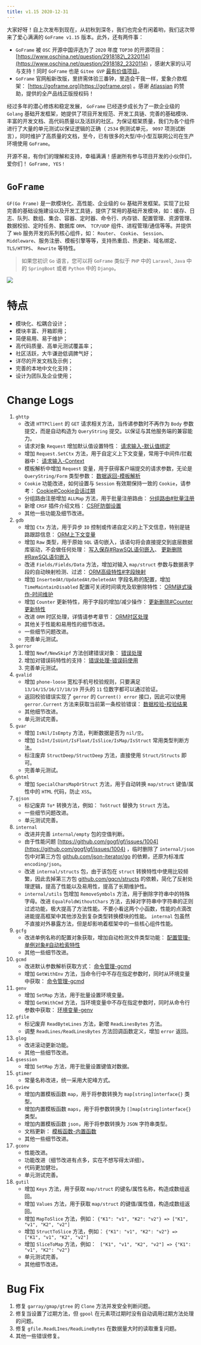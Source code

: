 ```yaml
---
title: v1.15 2020-12-31
---
```


大家好呀！自上次发布到现在，从初秋到深冬，我们也完全冇闲着哟，我们这次带来了爱心满满的 `GoFrame v1.15` 版本。此外，还有两件事：

- `GoFrame` 被 `OSC` 开源中国评选为了 `2020` 年度 `TOP30` 的开源项目： [https://www.oschina.net/question/2918182\_2320114](https://www.oschina.net/question/2918182_2320114) ，感谢大家的认可与支持！同时 `GoFrame` 也是 `Gitee GVP` [最有价值项目](https://gitee.com/johng/gf)。
- `GoFrame` 官网船新改版，里挤需体验三番钟，里造会干我一样，爱象介款框架： [https://goframe.org](https://goframe.org) 。感谢 [Atlassian](https://www.atlassian.com/) 的赞助，提供的全产品线正版授权码！

经过多年的潜心修炼和稳定发展， `GoFrame` 已经逐步成长为了一款企业级的 `Golang` 基础开发框架，她提供了项目开发规范、开发工具链、完善的基础模块、丰富的开发文档、高代码质量以及活跃的社区。为保证框架质量，我们为各个组件进行了大量的单元测试以保证逻辑的正确（ `2534` 例测试单元， `9097` 项测试断言），同时维护了高质量的文档，至今，已有很多的大型/中小型互联网公司在生产环境使用 `GoFrame`。

开源不易，有你们的理解和支持，幸福满满！感谢所有参与项目开发的小伙伴们，爱你们！ `GoFrame, YES！`

# `GoFrame`

`GF(Go Frame)` 是一款模块化、高性能、企业级的 `Go` 基础开发框架。实现了比较完善的基础设施建设以及开发工具链，提供了常用的基础开发模块，如：缓存、日志、队列、数组、集合、容器、定时器、命令行、内存锁、配置管理、资源管理、数据校验、定时任务、数据库 `ORM`、 `TCP/UDP` 组件、进程管理/通信等等。并提供了 `Web` 服务开发的系列核心组件，如： `Router`、 `Cookie`、 `Session`、 `Middleware`、服务注册、模板引擎等等，支持热重启、热更新、域名绑定、 `TLS/HTTPS`、 `Rewrite` 等特性。

> 如果您初识 `Go` 语言，您可以将 `GoFrame` 类似于 `PHP` 中的 `Laravel`, `Java` 中的 `SpringBoot` 或者 `Python` 中的 `Django`。

![](https://goframe.org/download/attachments/1114119/arch.png?version=1&modificationDate=1608537397031&api=v2)

# 特点

- 模块化、松耦合设计；
- 模块丰富、开箱即用；
- 简便易用、易于维护；
- 高代码质量、高单元测试覆盖率；
- 社区活跃，大牛谦逊低调脾气好；
- 详尽的开发文档及示例；
- 完善的本地中文化支持；
- 设计为团队及企业使用；

# Change Logs

01. `ghttp`
    - 改进 `HTTPClient` 的 `GET` 请求相关方法，当传递参数时不再作为 `Body` 参数提交，而是自动构造为 `QueryString` 提交。以保证与其他服务端的兼容能力。
    - 请求对象 `Request` 增加默认值设置特性： [请求输入-默认值绑定](/docs/WEB服务开发/请求输入/请求输入-默认值绑定)
    - 增加 `Request.SetCtx` 方法，用于自定义上下文变量，常用于中间件/拦截器中： [请求输入-Context](/docs/WEB服务开发/请求输入/请求输入-Context)
    - 模板解析中增加 `Request` 变量，用于获得客户端提交的请求参数，无论是 `QueryString/Form` 类型参数： [数据返回-模板解析](/docs/WEB服务开发/数据返回/数据返回-模板解析)
    - `Cookie` 功能改进，如何设置与 `Session` 有效期保持一致的 `Cookie`，请参考： [Cookie#Cookie会话过期](https://goframe.orghttps://goframe.org/display/gf/Cookie#Cookie-Cookie%E4%BC%9A%E8%AF%9D%E8%BF%87%E6%9C%9F)
    - 分组路由注册增加 `ALLMap` 方法，用于批量注册路由： [分组路由#批量注册](https://goframe.org/docs/WEB服务开发/路由管理/路由管理-路由注册/路由注册-分组路由#id-%E5%88%86%E7%BB%84%E8%B7%AF%E7%94%B1-%E6%89%B9%E9%87%8F%E6%B3%A8%E5%86%8C)
    - 新增 `CRSF` 插件介绍文档： [CSRF防御设置](/docs/WEB服务开发/高级特性/CSRF防御设置)
    - 其他一些功能及细节改进。
02. `gdb`
    - 增加 `Ctx` 方法，用于异步 `IO` 控制或传递自定义的上下文信息，特别是链路跟踪信息： [ORM上下文变量](/docs/核心组件/数据库ORM/ORM上下文变量)
    - 增加 `Raw` 类型，用于原始 `SQL` 语句嵌入，该语句将会直接提交到底层数据库驱动，不会做任何处理： [写入保存#RawSQL语句嵌入](https://goframe.org/docs/核心组件/数据库ORM/ORM链式操作/ORM链式操作-写入保存#id-%E5%86%99%E5%85%A5%E4%BF%9D%E5%AD%98-RawSQL%E8%AF%AD%E5%8F%A5%E5%B5%8C%E5%85%A5)、 [更新删除#RawSQL语句嵌入](https://goframe.org/docs/核心组件/数据库ORM/ORM链式操作/ORM链式操作-更新删除#id-%E6%9B%B4%E6%96%B0%E5%88%A0%E9%99%A4-RawSQL%E8%AF%AD%E5%8F%A5%E5%B5%8C%E5%85%A5)
    - 改进 `Fields/Fields/Data` 方法，增加对输入 `map/struct` 参数与数据表字段的自动映射检测、过滤： [ORM高级特性#字段映射](/docs/核心组件/数据库ORM/ORM高级特性/ORM高级特性#ORM高级特性-%E5%AD%97%E6%AE%B5%E6%98%A0%E5%B0%84)
    - 增加 `InsertedAt/UpdatedAt/DeletedAt` 字段名称的配置，增加 `TimeMaintainDisabled` 配置可关闭时间填充及软删除特性： [ORM链式操作-时间维护](/docs/核心组件/数据库ORM/ORM链式操作/ORM链式操作-时间维护)
    - 增加 `Counter` 更新特性，用于字段的增加/减少操作： [更新删除#Counter更新特性](https://goframe.org/docs/核心组件/数据库ORM/ORM链式操作/ORM链式操作-更新删除#id-%E6%9B%B4%E6%96%B0%E5%88%A0%E9%99%A4-Counter%E6%9B%B4%E6%96%B0%E7%89%B9%E6%80%A7)
    - 改进 `ORM` 时区处理，详情请参考章节： [ORM时区处理](/docs/核心组件/数据库ORM/ORM时区处理)
    - 其他关于性能和易用性的细节改进。
    - 一些细节问题改进。
    - 完善单元测试。
03. `gerror`
    1. 增加 `Newf/NewSkipf` 方法创建错误对象： [错误处理](/docs/核心组件/错误处理/错误处理)
    2. 增加对错误码特性的支持： [错误处理-错误码使用](/docs/核心组件/错误处理/错误处理-错误码特性/错误处理-错误码使用)
    3. 完善单元测试。
04. `gvalid`
    - 增加 `phone-loose` 宽松手机号校验规则，只要满足 `13/14/15/16/17/18/19` 开头的 `11` 位数字都可以通过验证。
    - 返回校验错误实现了 `gerror` 的 `Current() error` 接口，因此可以使用 `gerror.Current` 方法来获取当前第一条校验错误： [数据校验-校验结果](/docs/核心组件/数据校验/数据校验-校验结果)
    - 其他细节改进。
    - 单元测试完善。
05. `gvar`
    - 增加 `IsNil/IsEmpty` 方法，判断数据是否为 `nil/空`。
    - 增加 `IsInt/IsUint/IsFloat/IsSlice/IsMap/IsStruct` 常用类型判断方法。
    - 标注废弃 `StructDeep/StructDeep` 方法，直接使用 `Struct/Structs` 即可。
    - 完善单元测试。
06. `ghtml`
    - 增加 `SpecialCharsMapOrStruct` 方法，用于自动转换 `map/struct` 键值/属性中的 `HTML` 代码，防止 `XSS`。
07. `gjson`
    - 标记废弃 `To*` 转换方法，例如： `ToStruct` 替换为 `Struct` 方法。
    - 一些细节问题改进。
    - 单元测试完善。
08. `internal`
    - 改进并完善 `internal/empty` 包的空值判断。
    - 由于性能问题 [https://github.com/gogf/gf/issues/1004](https://github.com/gogf/gf/issues/1004) ，临时删除了 `internal/json` 包中对第三方包 [github.com/json-iterator/go](http://github.com/json-iterator/go) 的依赖，还原为标准库 `encoding/json`。
    - 改进 `internal/structs` 包，由于该包在 `struct` 转换特性中使用比较频繁，因此去掉第三方包 [github.com/gqcn/structs](http://github.com/gqcn/structs) 的依赖，简化了反射处理逻辑，提高了性能以及易用性，提高了长期维护性。
    - `internal/utils` 包增加 `RemoveSymbols` 方法，用于删除字符串中的特殊字母。改进 `EqualFoldWithoutChars` 方法，去掉对字符串中字符串的正则过滤功能，极大提高了方法性能。不要小看这两个小函数，性能的点滴改进能提高框架中其他涉及到复杂类型转换模块的性能。 `internal` 包虽然不直接对外暴露方法，但是却影响着框架中的一些核心组件性能。
09. `gcfg`
    - 改进单例名称的配置对象获取，增加自动检测文件类型功能： [配置管理-单例对象#自动检索特性](https://goframe.org/docs/核心组件/配置管理/配置管理-配置对象#id-%E9%85%8D%E7%BD%AE%E7%AE%A1%E7%90%86%E5%8D%95%E4%BE%8B%E5%AF%B9%E8%B1%A1-%E8%87%AA%E5%8A%A8%E6%A3%80%E7%B4%A2%E7%89%B9%E6%80%A7)
    - 其他一些细节改进。
10. `gcmd`
    - 改进默认参数解析获取方式： [命令管理-gcmd](/docs/组件列表/系统相关/命令管理-gcmd)
    - 增加 `GetWithEnv` 方法，当命令行中不存在指定参数时，同时从环境变量中获取： [命令管理-gcmd](/docs/组件列表/系统相关/命令管理-gcmd)
11. `genv`
    - 增加 `SetMap` 方法，用于批量设置环境变量。
    - 增加 `GetWithCmd` 方法，当环境变量中不存在指定参数时，同时从命令行参数中获取： [环境变量-genv](/docs/组件列表/系统相关/环境变量-genv)
12. `gfile`
    - 标记废弃 `ReadByteLines` 方法，新增 `ReadLinesBytes` 方法。
    - 调整 `ReadLines/ReadLinesBytes` 方法回调函数定义，增加 `error` 返回。
13. `glog`
    - 改进滚动更新功能。
    - 其他一些细节改进。
14. `gsession`
    - 增加 `SetMap` 方法，用于批量设置键值对数据。
15. `gtimer`
    - 常量名称改进，统一采用大驼峰方式。
16. `gview`
    - 增加内置模板函数 `map`，用于将参数转换为 `map[string]interface{}` 类型。
    - 增加内置模板函数 `maps`，用于将参数转换为 `[]map[string]interface{}` 类型。
    - 增加内置模板函数 `json`，用于将参数转换为 `JSON` 字符串类型。
    - 文档更新： [模板函数-内置函数](/docs/核心组件/模板引擎/模板引擎-模板函数/模板函数-内置函数)
    - 其他一些细节改进。
17. `gconv`
    - 性能改进。
    - 功能改进（细节改进有点多，实在不想写得太详细）。
    - 代码更加健壮。
    - 单元测试完善。
18. `gutil`
    - 增加 `Keys` 方法，用于获取 `map/struct` 的键名/属性名称，构造成数组返回。
    - 增加 `Values` 方法，用于获取 `map/struct` 的键值/属性值，构造成数组返回。
    - 增加 `MapToSlice` 方法，例如： `{"K1": "v1", "K2": "v2"} => ["K1", "v1", "K2", "v2"]`
    - 增加 `StructToSlice` 方法，例如： `{"K1": "v1", "K2": "v2"} => ["K1", "v1", "K2", "v2"]`
    - 增加 `SliceToMap` 方法，例如： ` ["K1", "v1", "K2", "v2"] => {"K1": "v1", "K2": "v2"}`
    - 单元测试完善。
    - 其他细节改进。

# Bug Fix

1. 修复 `garray/gmap/gtree` 的 `Clone` 方法并发安全判断问题。
2. 修复当设置了过期方法，但 `gpool` 在元素项过期时没有自动调用过期方法处理的问题。
3. 修复 `gfile.ReadLInes/ReadLineBytes` 在数据量大时的读取重复问题。
4. 其他一些错误修复。